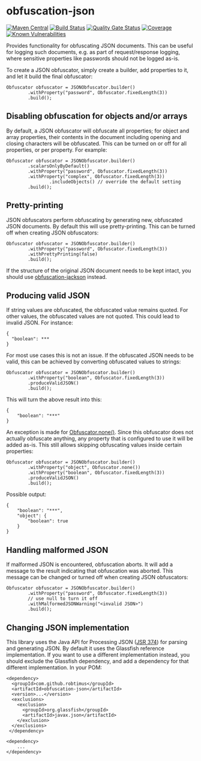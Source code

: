 # obfuscation-json
[![Maven Central](https://img.shields.io/maven-central/v/com.github.robtimus/obfuscation-json)](https://search.maven.org/artifact/com.github.robtimus/obfuscation-json)
[![Build Status](https://github.com/robtimus/obfuscation-json/actions/workflows/build.yml/badge.svg)](https://github.com/robtimus/obfuscation-json/actions/workflows/build.yml)
[![Quality Gate Status](https://sonarcloud.io/api/project_badges/measure?project=com.github.robtimus%3Aobfuscation-json&metric=alert_status)](https://sonarcloud.io/summary/overall?id=com.github.robtimus%3Aobfuscation-json)
[![Coverage](https://sonarcloud.io/api/project_badges/measure?project=com.github.robtimus%3Aobfuscation-json&metric=coverage)](https://sonarcloud.io/summary/overall?id=com.github.robtimus%3Aobfuscation-json)
[![Known Vulnerabilities](https://snyk.io/test/github/robtimus/obfuscation-json/badge.svg)](https://snyk.io/test/github/robtimus/obfuscation-json)

Provides functionality for obfuscating JSON documents. This can be useful for logging such documents, e.g. as part of request/response logging, where sensitive properties like passwords should not be logged as-is.

To create a JSON obfuscator, simply create a builder, add properties to it, and let it build the final obfuscator:

    Obfuscator obfuscator = JSONObfuscator.builder()
            .withProperty("password", Obfuscator.fixedLength(3))
            .build();

## Disabling obfuscation for objects and/or arrays

By default, a JSON obfuscator will obfuscate all properties; for object and array properties, their contents in the document including opening and closing characters will be obfuscated. This can be turned on or off for all properties, or per property. For example:

    Obfuscator obfuscator = JSONObfuscator.builder()
            .scalarsOnlyByDefault()
            .withProperty("password", Obfuscator.fixedLength(3))
            .withProperty("complex", Obfuscator.fixedLength(3))
                    .includeObjects() // override the default setting
            .build();

## Pretty-printing

JSON obfuscators perform obfuscating by generating new, obfuscated JSON documents. By default this will use pretty-printing. This can be turned off when creating JSON obfuscators:

    Obfuscator obfuscator = JSONObfuscator.builder()
            .withProperty("password", Obfuscator.fixedLength(3))
            .withPrettyPrinting(false)
            .build();

If the structure of the original JSON document needs to be kept intact, you should use [obfuscation-jackson](https://robtimus.github.io/obfuscation-jackson/) instead.

## Producing valid JSON

If string values are obfuscated, the obfuscated value remains quoted. For other values, the obfuscated values are not quoted. This could lead to invalid JSON. For instance:

    {
      "boolean": ***
    }

For most use cases this is not an issue. If the obfuscated JSON needs to be valid, this can be achieved by converting obfuscated values to strings:

    Obfuscator obfuscator = JSONObfuscator.builder()
            .withProperty("boolean", Obfuscator.fixedLength(3))
            .produceValidJSON()
            .build();

This will turn the above result into this:

    {
        "boolean": "***"
    }

An exception is made for [Obfuscator.none()](https://robtimus.github.io/obfuscation-core/apidocs/com/github/robtimus/obfuscation/Obfuscator.html#none--). Since this obfuscator does not actually obfuscate anything, any property that is configured to use it will be added as-is. This still allows skipping obfuscating values inside certain properties:

    Obfuscator obfuscator = JSONObfuscator.builder()
            .withProperty("object", Obfuscator.none())
            .withProperty("boolean", Obfuscator.fixedLength(3))
            .produceValidJSON()
            .build();

Possible output:

    {
        "boolean": "***",
        "object": {
            "boolean": true
        }
    }

## Handling malformed JSON

If malformed JSON is encountered, obfuscation aborts. It will add a message to the result indicating that obfuscation was aborted. This message can be changed or turned off when creating JSON obfuscators:

    Obfuscator obfuscator = JSONObfuscator.builder()
            .withProperty("password", Obfuscator.fixedLength(3))
            // use null to turn it off
            .withMalformedJSONWarning("<invalid JSON>")
            .build();

## Changing JSON implementation

This library uses the Java API for Processing JSON ([JSR 374](https://www.jcp.org/en/jsr/detail?id=374)) for parsing and generating JSON. By default it uses the Glassfish reference implementation. If you want to use a different implementation instead, you should exclude the Glassfish dependency, and add a dependency for that different implementation. In your POM:

    <dependency>
      <groupId>com.github.robtimus</groupId>
      <artifactId>obfuscation-json</artifactId>
      <version>...</version>
      <exclusions>
        <exclusion>
          <groupId>org.glassfish</groupId>
          <artifactId>javax.json</artifactId>
        </exclusion>
      </exclusions>
     </dependency>
    
    <dependency>
        ...
    </dependency>
